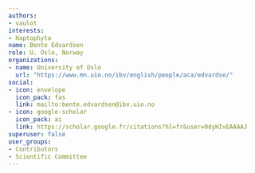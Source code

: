 ```yaml
---
authors:
- vaulot
interests:
- Haptophyta
name: Bente Edvardsen
role: U. Oslo, Norway
organizations:
- name: University of Oslo
  url: "https://www.mn.uio.no/ibv/english/people/aca/edvardse/"
social:
- icon: envelope
  icon_pack: fas
  link: mailto:bente.edvardsen@ibv.uio.no
- icon: google-scholar
  icon_pack: ai
  link: https://scholar.google.fr/citations?hl=fr&user=0dyHIvEAAAAJ
superuser: false
user_groups:
- Contributors
- Scientific Committee
---
```


